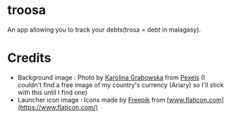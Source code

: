 # troosa

An app allowing you to track your debts(trosa = debt in malagasy).

# Credits

* Background image : Photo by [Karolina Grabowska](https://www.pexels.com/@karolina-grabowska?utm_content=attributionCopyText&utm_medium=referral&utm_source=pexels) from [Pexels](https://www.pexels.com/photo/stack-of-dollar-cash-bills-4386469/?utm_content=attributionCopyText&utm_medium=referral&utm_source=pexels)
(I couldn't find a free image of my country's currency (Ariary) so I'll stick with this until I find one)
* Launcher icon image : Icons made by [Freepik](https://www.freepik.com/) from [www.flaticon.com](https://www.flaticon.com/)